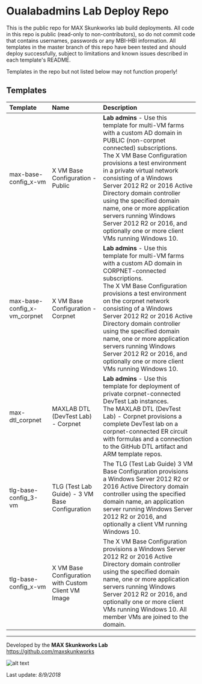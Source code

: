 # Oualabadmins Lab Deploy Repo

This is the public repo for MAX Skunkworks lab build deployments. All code in this repo is public (read-only to non-contributors), so do not commit code that contains usernames, passwords or any MBI-HBI information. All templates in the master branch of this repo have been tested and should deploy successfully, subject to limitations and known issues described in each template's README.

Templates in the repo but not listed below may not function properly!

## Templates

| Template                     | Name                                                    | Description
| :-------------------         | :-------------------                                    | :-------------------
| max-base-config_x-vm         | X VM Base Configuration - Public                        | **Lab admins** - Use this template for multi-VM farms with a custom AD domain in PUBLIC (non-corpnet connected) subscriptions. <br> The X VM Base Configuration provisions a test environment in a private virtual network consisting of a Windows Server 2012 R2 or 2016 Active Directory domain controller using the specified domain name, one or more application servers running Windows Server 2012 R2 or 2016, and optionally one or more client VMs running Windows 10.
| max-base-config_x-vm_corpnet | X VM Base Configuration - Corpnet                       | **Lab admins** - Use this template for multi-VM farms with a custom AD domain in CORPNET-connected subscriptions. <br> The X VM Base Configuration provisions a test environment on the corpnet network consisting of a Windows Server 2012 R2 or 2016 Active Directory domain controller using the specified domain name, one or more application servers running Windows Server 2012 R2 or 2016, and optionally one or more client VMs running Windows 10.
| max-dtl_corpnet              | MAXLAB DTL (DevTest Lab) - Corpnet                      | **Lab admins** - Use this template for deployment of private corpnet-connected DevTest Lab instances. <br> The MAXLAB DTL (DevTest Lab) - Corpnet provisions a complete DevTest lab on a corpnet-connected ER circuit with formulas and a connection to the GitHub DTL artifact and ARM template repos.
| tlg-base-config_3-vm         | TLG (Test Lab Guide) - 3 VM Base Configuration          | The TLG (Test Lab Guide) 3 VM Base Configuration provisions a Windows Server 2012 R2 or 2016 Active Directory domain controller using the specified domain name, an application server running Windows Server 2012 R2 or 2016, and optionally a client VM running Windows 10.
| tlg-base-config_x-vm         | X VM Base Configuration with Custom Client VM Image     | The X VM Base Configuration provisions a Windows Server 2012 R2 or 2016 Active Directory domain controller using the specified domain name, one or more application servers running Windows Server 2012 R2 or 2016, and optionally one or more client VMs running Windows 10. All member VMs are joined to the domain.

___
Developed by the **MAX Skunkworks Lab**
https://github.com/maxskunkworks

![alt text](https://github.com/oualabadmins/lab_deploy/blob/master/common/images/maxskunkworkslogo-small.jpg "MAX Skunkworks")

Last update: _8/9/2018_